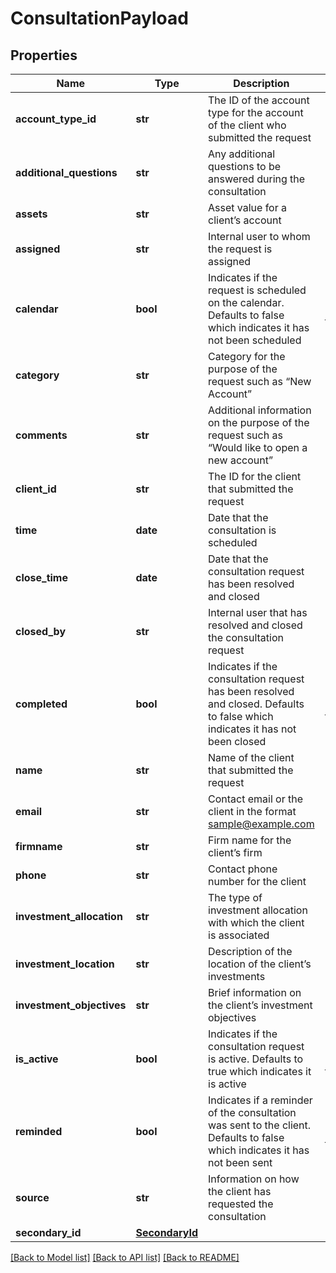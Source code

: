 # ConsultationPayload

## Properties
Name | Type | Description | Notes
------------ | ------------- | ------------- | -------------
**account_type_id** | **str** | The ID of the account type for the account of the client who submitted the request | [optional] 
**additional_questions** | **str** | Any additional questions to be answered during the consultation | [optional] 
**assets** | **str** | Asset value for a client’s account | [optional] 
**assigned** | **str** | Internal user to whom the request is assigned | [optional] 
**calendar** | **bool** | Indicates if the request is scheduled on the calendar. Defaults to false which indicates it has not been scheduled | [optional] [default to False]
**category** | **str** | Category for the purpose of the request such as “New Account” | [optional] 
**comments** | **str** | Additional information on the purpose of the request such as “Would like to open a new account” | [optional] 
**client_id** | **str** | The ID for the client that submitted the request | [optional] 
**time** | **date** | Date that the consultation is scheduled | [optional] 
**close_time** | **date** | Date that the consultation request has been resolved and closed | [optional] 
**closed_by** | **str** | Internal user that has resolved and closed the consultation request | [optional] 
**completed** | **bool** | Indicates if the consultation request has been resolved and closed. Defaults to false which indicates it has not been closed | [optional] [default to False]
**name** | **str** | Name of the client that submitted the request | [optional] 
**email** | **str** | Contact email or the client in the format sample@example.com | [optional] 
**firmname** | **str** | Firm name for the client’s firm | [optional] 
**phone** | **str** | Contact phone number for the client | [optional] 
**investment_allocation** | **str** | The type of investment allocation with which the client is associated | [optional] 
**investment_location** | **str** | Description of the location of the client’s investments | [optional] 
**investment_objectives** | **str** | Brief information on the client’s investment objectives | [optional] 
**is_active** | **bool** | Indicates if the consultation request is active. Defaults to true which indicates it is active | [optional] [default to True]
**reminded** | **bool** | Indicates if a reminder of the consultation was sent to the client. Defaults to false which indicates it has not been sent | [optional] [default to False]
**source** | **str** | Information on how the client has requested the consultation | [optional] 
**secondary_id** | [**SecondaryId**](SecondaryId.md) |  | [optional] 

[[Back to Model list]](../README.md#documentation-for-models) [[Back to API list]](../README.md#documentation-for-api-endpoints) [[Back to README]](../README.md)


